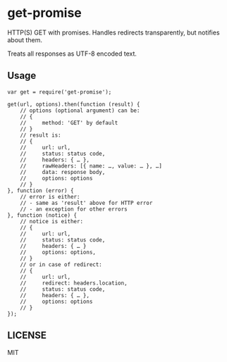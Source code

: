 # get-promise

HTTP(S) GET with promises. Handles redirects transparently, but
notifies about them.

Treats all responses as UTF-8 encoded text.

## Usage

    var get = require('get-promise');

    get(url, options).then(function (result) {
        // options (optional argument) can be:
        // {
        //     method: 'GET' by default
        // }
        // result is:
        // {
        //     url: url,
        //     status: status code,
        //     headers: { … },
        //     rawHeaders: [{ name: …, value: … }, …]
        //     data: response body,
        //     options: options
        // }
    }, function (error) {
        // error is either:
        // - same as 'result' above for HTTP error
        // - an exception for other errors
    }, function (notice) {
        // notice is either:
        // {
        //     url: url,
        //     status: status code,
        //     headers: { … }
        //     options: options,
        // }
        // or in case of redirect:
        // {
        //     url: url,
        //     redirect: headers.location,
        //     status: status code,
        //     headers: { … },
        //     options: options
        // }
    });

## LICENSE

MIT
